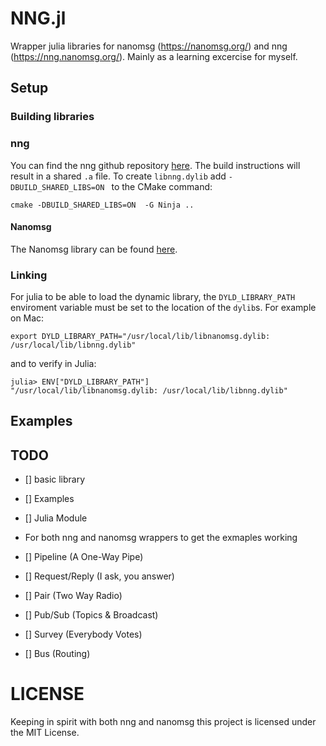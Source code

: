 # NNG.jl

Wrapper julia libraries for nanomsg (https://nanomsg.org/) and nng (https://nng.nanomsg.org/).
Mainly as a learning excercise for myself.

## Setup

### Building libraries

### nng
You can find the nng github repository [here](https://github.com/nanomsg/nng).
The build instructions will result in a shared `.a` file. To create  `libnng.dylib`
add `-DBUILD_SHARED_LIBS=ON ` to the CMake command:
```
cmake -DBUILD_SHARED_LIBS=ON  -G Ninja ..
```

#### Nanomsg
The Nanomsg library can be found [here](https://github.com/nanomsg/nanomsg).

### Linking
For julia to be able to load the dynamic library, the `DYLD_LIBRARY_PATH` enviroment variable must be set to the location of the `dylib`s.
For example on Mac:
```
export DYLD_LIBRARY_PATH="/usr/local/lib/libnanomsg.dylib: /usr/local/lib/libnng.dylib"
```
and to verify in Julia:
```
julia> ENV["DYLD_LIBRARY_PATH"]
"/usr/local/lib/libnanomsg.dylib: /usr/local/lib/libnng.dylib"
```

## Examples

## TODO
- [] basic library
- [] Examples
- [] Julia Module

- For both nng and nanomsg wrappers to get the exmaples working
- [] Pipeline (A One-Way Pipe)
- [] Request/Reply (I ask, you answer)
- [] Pair (Two Way Radio)
- [] Pub/Sub (Topics & Broadcast)
- [] Survey (Everybody Votes)
- [] Bus (Routing)

# LICENSE
Keeping in spirit with both nng and nanomsg this project is  licensed under the MIT License.
